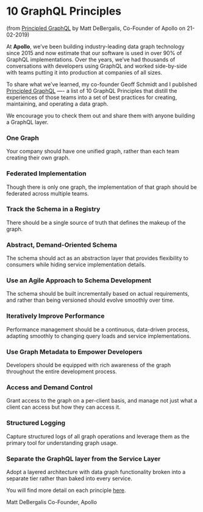 # 10 GraphQL Principles

(from [Principled GraphQL][1] by Matt DeBergalis, Co-Founder of Apollo on 21-02-2019)

At __Apollo__, we’ve been building industry-leading data graph technology since 2015 and now estimate that our software is used in over 90% of GraphQL implementations. Over the years, we’ve had thousands of conversations with developers using GraphQL and worked side-by-side with teams putting it into production at companies of all sizes.

To share what we’ve learned, my co-founder Geoff Schmidt and I published [Principled GraphQL][1] —- a list of 10 GraphQL Principles that distill the experiences of those teams into a set of best practices for creating, maintaining, and operating a data graph.

We encourage you to check them out and share them with anyone building a GraphQL layer.

### One Graph

Your company should have one unified graph, rather than each team creating their own graph.

### Federated Implementation

Though there is only one graph, the implementation of that graph should be federated across multiple teams.

### Track the Schema in a Registry

There should be a single source of truth that defines the makeup of the graph.

### Abstract, Demand-Oriented Schema

The schema should act as an abstraction layer that provides flexibility to consumers while hiding service implementation details.

### Use an Agile Approach to Schema Development

The schema should be built incrementally based on actual requirements, and rather than being versioned should evolve smoothly over time.

### Iteratively Improve Performance

Performance management should be a continuous, data-driven process, adapting smoothly to changing query loads and service implementations.

### Use Graph Metadata to Empower Developers

Developers should be equipped with rich awareness of the graph throughout the entire development process.

### Access and Demand Control

Grant access to the graph on a per-client basis, and manage not just what a client can access but how they can access it.

### Structured Logging

Capture structured logs of all graph operations and leverage them as the primary tool for understanding graph usage.

### Separate the GraphQL layer from the Service Layer

Adopt a layered architecture with data graph functionality broken into a separate tier rather than baked into every service.

You will find more detail on each principle [here][1].

Matt DeBergalis
Co-Founder, Apollo

[1]: https://principledgraphql.com/?mkt_tok=eyJpIjoiTUdFNE1HUXlZVGt5TnpoayIsInQiOiJ1cnh5WXdPSWVZdStFeWd3MG5QdFNPeG93VlRuclpIajc2Y0ZCbnIwQ1B6ek5MZzV5OTRac0tUWnpiZ2wzb2VRclB3WjRmdXdvSXJvN3hrUXNnbXhYMExneUdvYjBcLzFjeTBhcEZTUXRQUDJiM0s4aFo3Ulp5bTBDNmJiNFUza2QifQ%3D%3D
